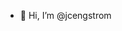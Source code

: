 - 👋 Hi, I’m @jcengstrom

<!---
jcengstrom/jcengstrom is a ✨ special ✨ repository because its `README.md` (this file) appears on your GitHub profile.
You can click the Preview link to take a look at your changes.
--->
